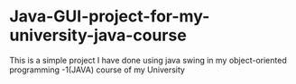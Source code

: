 # Java-GUI-project-for-my-university-java-course
This is a simple project I have done using java swing in my object-oriented programming -1(JAVA) course of my University
